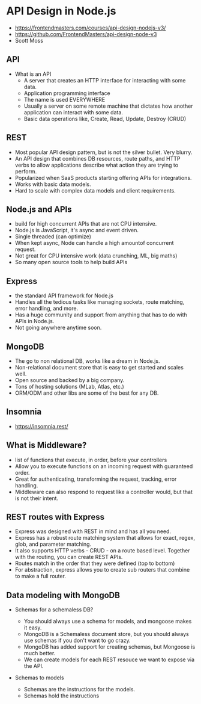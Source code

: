 # API Design in Node.js

* <https://frontendmasters.com/courses/api-design-nodejs-v3/>
* <https://github.com/FrontendMasters/api-design-node-v3>
* Scott Moss

## API

* What is an API
  * A server that creates an HTTP interface for interacting with some data.
  * Application programming interface
  * The name is used EVERYWHERE
  * Usually a server on some remote machine that dictates how another application can interact with some data.
  * Basic data operations like, Create, Read, Update, Destroy (CRUD)

## REST

* Most popular API design pattern, but is not the silver bullet. Very blurry.
* An API design that combines DB resources, route paths, and HTTP verbs to allow applications describe what action they are trying to perform.
* Popularized when SaaS products starting offering APIs for integrations.
* Works with basic data models.
* Hard to scale with complex data models and client requirements.

## Node.js and APIs

* build for high concurrent APIs that are not CPU intensive.
* Node.js is JavaScript, it's async and event driven.
* Single threaded (can optimize)
* When kept async, Node can handle a high amountof concurrent request.
* Not great for CPU intensive work (data crunching, ML, big maths)
* So many open source tools to help build APIs

## Express

* the standard API framework for Node.js
* Handles all the tedious tasks like managing sockets, route matching, error handling, and more.
* Has a huge community and support from anything that has to do with APIs in Node.js.
* Not going anywhere anytime soon.

## MongoDB

* The go to non relational DB, works like a dream in Node.js.
* Non-relational document store that is easy to get started and scales well.
* Open source and backed by a big company.
* Tons of hosting solutions (MLab, Atlas, etc.)
* ORM/ODM and other libs are some of the best for any DB.

## Insomnia

* <https://insomnia.rest/>

## What is Middleware?

* list of functions that execute, in order, before your controllers
* Allow you to execute functions on an incoming request with guaranteed order.
* Great for authenticating, transforming the request, tracking, error handling.
* Middleware can also respond to request like a controller would, but that is not their intent.

## REST routes with Express

* Express was designed with REST in mind and has all you need.
* Express has a robust route matching system that allows for exact, regex, glob, and parameter matching.
* It also supports HTTP verbs - CRUD - on a route based level. Together with the routing, you can create REST APIs.
* Routes match in the order that they were defined (top to bottom)
* For abstraction, express allows you to create sub routers that combine to make a full router.

## Data modeling with MongoDB

* Schemas for a schemaless DB?
  * You should always use a schema for models, and mongoose makes it easy.
  * MongoDB is a Schemaless document store, but you should always use schemas if you don't want to go crazy.
  * MongoDB has added support for creating schemas, but Mongoose is much better.
  * We can create models for each REST resouce we want to expose via the API.

* Schemas to models
  * Schemas are the instructions for the models.
  * Schemas hold the instructions
